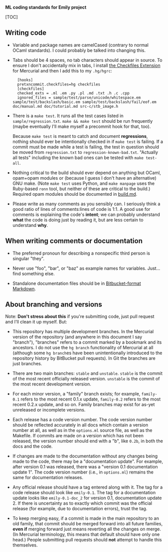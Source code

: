 **ML coding standards for Emily project**

[TOC]

## Writing code

- Variable and package names are camelCased (contrary to normal OCaml standards). I could probably be talked into changing this.
- Tabs should be 4 spaces, no tab characters should appear in source. To ensure I don't accidentally mix in tabs, I install [the Checkfiles Extension](http://mercurial.selenic.com/wiki/CheckFilesExtension) for Mercurial and then I add this to my `.hg/hgrc`:

        [hooks]
        pretxncommit.checkfiles=hg checkfiles
        [checkfiles]
        checked_exts = .ml .em .py .pl .md .txt .h .c .cpp
        ignored_files = sample/test/parse/unicode/whitespace.em sample/test/backslash/basic.em sample/test/backslash/fail/eof.em doc/manual.md doc/tutorial.md src-c/stb_image.h

- There is a `make test`. It runs all the test cases listed in `sample/regression.txt`. `make && make test` should be run frequently (maybe eventually I'll make myself a precommit hook for that, too).

    Because `make test` is meant to catch and document **regressions**, nothing should ever be intentionally checked in if `make test` is failing. If a commit must be made while a test is failing, the test in question should be moved from `regression.txt` to `regression-known-bad.txt`. "Actually all tests" including the known bad ones can be tested with `make test-all`.

- Nothing critical to the build should ever depend on anything but OCaml, opam+opam modules or (because I guess I don't have an alternative) GNU make. (Note `make test` uses Python, and `make manpage` uses the Ruby-based `ronn` tool, but neither of these are critical to the build.) Required opam modules should be documented in [build.md](build.md).

- Please write as many comments as you sensibly can. I seriously think a good ratio of lines of comments:lines of code is 1:1.  A good use for comments is explaining the code's **intent**; we can probably understand **what** the code is doing just by reading it, but are less certain to understand **why**.

## When writing comments or documentation

- The preferred pronoun for describing a nonspecific third person is singular "they".

- Never use "foo", "bar", or "baz" as example names for variables. Just... find something else.

- Standalone documentation files should be in [Bitbucket-format Markdown](https://bitbucket.org/tutorials/markdowndemo).

## About branching and versions

Note: **Don't stress about this** if you're submitting code, just pull request and I'll clean it up myself. But:

- This repository has multiple development branches. In the Mercurial version of the repository (and anywhere in this document I say "branch"), "branches" refers to a commit marked by a bookmark and its ancestors. I do not use the `hg branch` functionality of Mercurial at all (although some `hg branch`es have been unintentionally introduced to the repository history by BitBucket pull requests). In Git the branches are just branches.

- There are two main branches: `stable` and `unstable`. `stable` is the commit of the most recent officially released version. `unstable` is the commit of the most recent development version.

- For each minor version, a "family" branch exists; for example, `family-0.1` refers to the most recent 0.1.x update, `family-0.2` refers to the most recent 0.2.x update, and so on. Family branches may exist for as-yet unreleased or incomplete versions.

- Each release has a code version number. The code version number should be reflected accurately in all docs which contain a version number at all, as well as in the `options.ml` source file, as well as the Makefile. If commits are made on a version which has not been released, the version number should end with a "b", like `0.2b`, in both the docs and the code.

- If changes are made to the documentation without any changes being made to the code, there may be a "documentation update". For example, after version 0.1 was released, there was a "version 0.1 documentation update 1". The code version number (i.e., in `options.ml`) remains the same for documentation releases.

- Any official release should have a tag entered along with it. The tag for a code release should look like `emily-0.1`. The tag for a documentation update looks like `emily-0.1-doc_2` for version 0.1, documentation update 2. If there is uncertainty as to exactly which commit was the official release (for example, due to documentation errors), trust the tag.

- To keep merging easy, if a commit is made in the main repository to an old family, that commit should be merged forward into all future families, **even if** merging forward just means reverting all the changes on merge. (In Mercurial terminology, this means that default should have only one head.) People submitting pull requests should **not** attempt to handle this themselves.